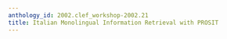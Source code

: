 ```yaml
---
anthology_id: 2002.clef_workshop-2002.21
title: Italian Monolingual Information Retrieval with PROSIT
---
```

